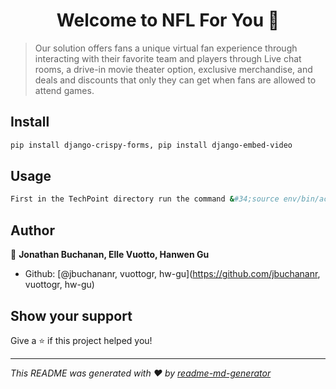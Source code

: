 <h1 align="center">Welcome to NFL For You 👋</h1>
<p>
</p>

> Our solution offers fans a unique virtual fan experience through interacting with their favorite team and players through Live chat rooms, a drive-in movie theater option, exclusive merchandise, and deals and discounts that only they can get when fans are allowed to attend games.

## Install

```sh
pip install django-crispy-forms, pip install django-embed-video
```

## Usage

```sh
First in the TechPoint directory run the command &#34;source env/bin/activate&#34; to activate the virtual enviroment. Then navigate to the webapp file &#34;cd webapp.&#34; Finally run the command &#34;python manage.py runserver&#34; to launch the server.
```

## Author

👤 **Jonathan Buchanan, Elle Vuotto, Hanwen Gu**

* Github: [@jbuchananr, vuottogr, hw-gu](https://github.com/jbuchananr, vuottogr, hw-gu)

## Show your support

Give a ⭐️ if this project helped you!

***
_This README was generated with ❤️ by [readme-md-generator](https://github.com/kefranabg/readme-md-generator)_